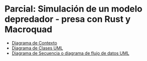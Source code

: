 # Parcial: Simulación de un modelo depredador - presa con Rust y Macroquad

- [Diagrama de Contexto](README1.md)
- [Diagrama de Clases UML](README2.md)
- [Diagrama de Secuencia o diagrama de flujo de datos UML](README3.md)


